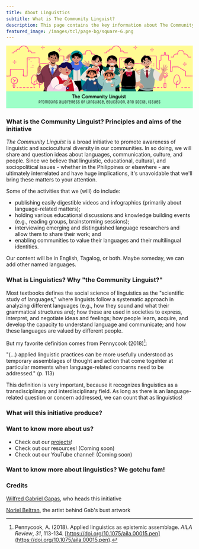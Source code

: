```yaml
---
title: About Linguistics
subtitle: What is The Community Linguist? 
description: This page contains the key information about The Community Linguist project in English. 
featured_image: /images/tcl/page-bg/square-6.png
---
```

![](/images/tcl/banner.png)

### What is the Community Linguist? Principles and aims of the initiative
*The Community Linguist* is a broad initiative to promote awareness of linguistic and sociocultural diversity in our communities. In so doing, we will share and question ideas about languages, communication, culture, and people. Since we believe that linguistic, educational, cultural, and sociopolitical issues - whether in the Philippines or elsewhere - are ultimately interrelated and have huge implications, it's unavoidable that we'll bring these matters to your attention. 

Some of the activities that we (will) do include:
* publishing easily digestible videos and infographics (primarily about language-related matters);
* holding various educational discussions and knowledge building events (e.g., reading groups, brainstorming sessions);
* interviewing emerging and distinguished language researchers and allow them to share their work; and
* enabling communities to value their languages and their multilingual identities. 

Our content will be in English, Tagalog, or both. Maybe someday, we can add other named languages.

### What is Linguistics? Why "the Community Linguist?" 
Most textbooks defines the social science of linguistics as the "scientific study of languages," where linguists follow a systematic approach in analyzing different languages (e.g., how they sound and what their grammatical structures are); how these are used in societies to express, interpret, and negotiate ideas and feelings; how people learn, acquire, and develop the capacity to understand language and communicate; and how these languages are valued by different people. 

But my favorite definition comes from Pennycook (2018)[^1]:

"(...) applied linguistic practices can be more usefully understood as temporary assemblages of thought and action that come togehter at particular moments when language-related concerns need to be addressed." (p. 113)

This definition is very important, because it recognizes linguistics as a transdisciplinary and interdisciplinary field. As long as there is an language-related question or concern addressed, we can count that as linguistics! 


### What will this initiative produce?



### Want to know more about us?
* Check out our [projects](/projects/)!
* Check out our resources! (Coming soon)
* Check out our YouTube channel! (Coming soon)

### Want to know more about linguistics? We gotchu fam!


### Credits

[Wilfred Gabriel Gapas](https://senseigab.github.io), who heads this initiative

[Noriel Beltran](https://www.behance.net/dinorisaur), the artist behind Gab's bust artwork

[^1]: Pennycook, A. (2018). Applied linguistics as epistemic assemblage. *AILA Review*, *31*, 113-134. [https://doi.org/10.1075/aila.00015.pen](https://doi.org/10.1075/aila.00015.pen).
